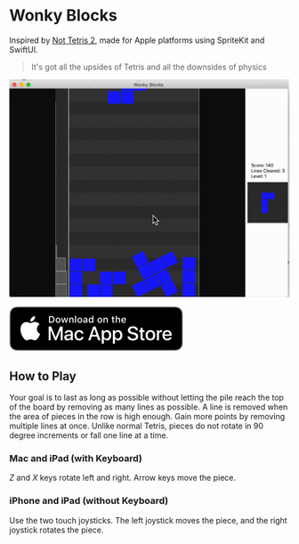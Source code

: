 #  Wonky Blocks

Inspired by [Not Tetris 2](https://stabyourself.net/nottetris2/), made for Apple platforms using SpriteKit and SwiftUI.

> It's got all the upsides of Tetris and all the downsides of physics

![short animation showing a tetris piece dropping, and a line getting cleared](./Documentation/preview.gif)

[<img src="./Documentation/download-on-the-app-store.svg">](https://apps.apple.com/app/wonky-blocks/id1518895900)

## How to Play
Your goal is to last as long as possible without letting the pile reach the top of the board by removing as many lines as possible. A line is removed when the area of pieces in the row is high enough. Gain more points by removing multiple lines at once. Unlike normal Tetris, pieces do not rotate in 90 degree increments or fall one line at a time.

### Mac and iPad (with Keyboard)
_Z_ and _X_ keys rotate left and right. Arrow keys move the piece. 

### iPhone and iPad (without Keyboard)
Use the two touch joysticks. The left joystick moves the piece, and the right joystick rotates the piece.
